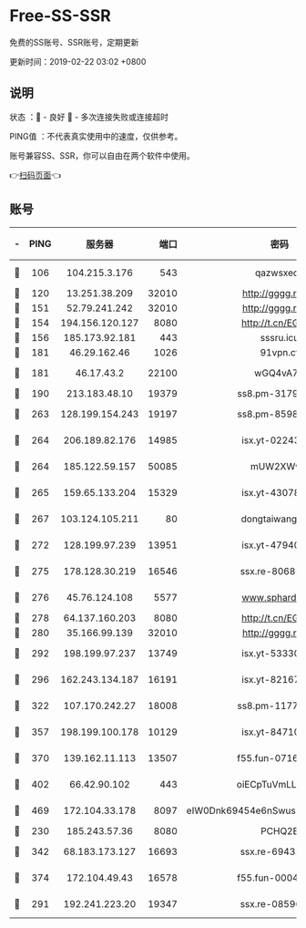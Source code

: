 # Free-SS-SSR

免费的SS账号、SSR账号，定期更新

更新时间：2019-02-22 03:02 +0800

## 说明

状态     ：🙂 - 良好 🙁 - 多次连接失败或连接超时

PING值   ：不代表真实使用中的速度，仅供参考。

账号兼容SS、SSR，你可以自由在两个软件中使用。

👉[扫码页面](https://liesauer.github.io/free-ss-ssr.github.io/)👈

## 账号

|-|PING|服务器|端口|密码|加密方式|区域|
|:----:|:----:|:-----:|-----:|:----:|:----:|:----:|
|🙂|106|104.215.3.176|543|qazwsxedc|aes-256-gcm|JP|
|🙂|120|13.251.38.209|32010|http://gggg.rocks|chacha20|SG|
|🙂|151|52.79.241.242|32010|http://gggg.rocks|chacha20|KR|
|🙂|154|194.156.120.127|8080|http://t.cn/EGJIyrl|rc4-md5|RU|
|🙂|156|185.173.92.181|443|sssru.icu|rc4-md5|RU|
|🙂|181|46.29.162.46|1026|91vpn.cf|rc4-md5|RU|
|🙂|181|46.17.43.2|22100|wGQ4vA7D|aes-256-gcm|RU|
|🙂|190|213.183.48.10|19379|ss8.pm-31791178|rc4-md5|RU|
|🙂|263|128.199.154.243|19197|ss8.pm-85981063|aes-256-cfb|SG|
|🙂|264|206.189.82.176|14985|isx.yt-02243397|aes-256-cfb|SG|
|🙂|264|185.122.59.157|50085|mUW2XWw8|aes-256-cfb|GB|
|🙂|265|159.65.133.204|15329|isx.yt-43078354|aes-256-cfb|SG|
|🙂|267|103.124.105.211|80|dongtaiwang.com|aes-256-cfb|US|
|🙂|272|128.199.97.239|13951|isx.yt-47940665|aes-256-cfb|SG|
|🙂|275|178.128.30.219|16546|ssx.re-80681280|aes-256-cfb|SG|
|🙂|276|45.76.124.108|5577|www.sphard.com|aes-256-cfb|AU|
|🙂|278|64.137.160.203|8080|http://t.cn/EGJIyrl|rc4-md5|CA|
|🙂|280|35.166.99.139|32010|http://gggg.rocks|chacha20|US|
|🙂|292|198.199.97.237|13749|isx.yt-53330366|aes-256-cfb|US|
|🙂|296|162.243.134.187|16191|isx.yt-82167280|aes-256-cfb|US|
|🙂|322|107.170.242.27|18008|ss8.pm-11776120|aes-256-cfb|US|
|🙂|357|198.199.100.178|10129|isx.yt-84710881|aes-256-cfb|US|
|🙂|370|139.162.11.113|13507|f55.fun-07160199|aes-256-cfb|SG|
|🙂|402|66.42.90.102|443|oiECpTuVmLLxk4Ts|aes-256-cfb|US|
|🙂|469|172.104.33.178|8097|eIW0Dnk69454e6nSwuspv9DmS201tQ0D|aes-256-cfb|SG|
|🙂|230|185.243.57.36|8080|PCHQ2E|rc4-md5|US|
|🙂|342|68.183.173.127|16693|ssx.re-69431278|aes-256-cfb|US|
|🙂|374|172.104.49.43|16578|f55.fun-00042249|aes-256-cfb|SG|
|🙁|291|192.241.223.20|19347|ssx.re-08596649|aes-256-cfb|US|
